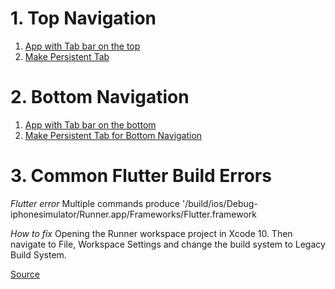 
# 1. Top Navigation
1. [App with Tab bar on the top](https://proandroiddev.com/flutter-creating-multi-widget-applications-with-tabbar-902a51452075)
2. [Make Persistent Tab](https://medium.com/@diegoveloper/flutter-persistent-tab-bars-a26220d322bc)

# 2. Bottom Navigation 
1. [App with Tab bar on the bottom](https://willowtreeapps.com/ideas/how-to-use-flutter-to-build-an-app-with-bottom-navigation)
2. [Make Persistent Tab for Bottom Navigation](https://stackoverflow.com/questions/52598900/flutter-bottomnavigationbar-rebuilds-page-on-change-of-tab)



# 3. Common Flutter Build Errors
*Flutter error*
Multiple commands produce '/build/ios/Debug-iphonesimulator/Runner.app/Frameworks/Flutter.framework

*How to fix*
Opening the Runner workspace project in Xcode 10. Then navigate to File, Workspace Settings and change the build system to Legacy Build System.

[Source](https://github.com/flutter/flutter/issues/20685)
